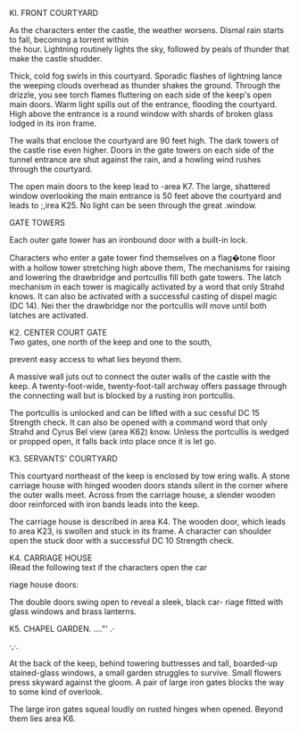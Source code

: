 Kl. FRONT COURTYARD

As the characters enter the castle, the weather worsens. Dismal rain starts to fall, becoming a torrent within  
the hour. Lightning routinely lights the sky, followed by peals of thunder that make the castle shudder.

Thick, cold fog swirls in this courtyard. Sporadic flashes of lightning lance the weeping clouds overhead as thunder shakes the ground. Through the drizzle, you see torch flames fluttering on each side of the keep's open main doors. Warm light spills out of the entrance, flooding the courtyard. High above the entrance is a round window with shards of broken glass lodged in its iron frame.

The walls that enclose the courtyard are 90 feet high. The dark towers of the castle rise even higher. Doors in the gate towers on each side of the tunnel entrance are shut against the rain, and a howling wind rushes through the courtyard.

The open main doors to the keep lead to -area K7. The large, shattered window overlooking the main entrance is 50 feet above the courtyard and leads to ;,irea K25. No light can be seen through the great .window.

GATE TOWERS

Each outer gate tower has an ironbound door with a built-in lock.

Characters who enter a gate tower find themselves on a flag�tone floor with a hollow tower stretching high above them, The mechanisms for raising and lowering the drawbridge and portcullis fill both gate towers. The latch mechanism in each tower is magically activated by a word that only Strahd knows. It can also be activated with a successful casting of dispel magic (DC 14). Nei­ ther the drawbridge nor the portcullis will move until both latches are activated.

K2. CENTER COURT GATE  
Two gates, one north of the keep and one to the south,

prevent easy access to what lies beyond them.

A massive wall juts out to connect the outer walls of the castle with the keep. A twenty-foot-wide, twenty-foot-tall archway offers passage through the connecting wall but is blocked by a rusting iron portcullis.

The portcullis is unlocked and can be lifted with a suc­ cessful DC 15 Strength check. It can also be opened with a command word that only Strahd and Cyrus Bel­ view (area K62) know. Unless the portcullis is wedged or propped open, it falls back into place once it is let go.

K3. SERVANTS' COURTYARD

This courtyard northeast of the keep is enclosed by tow­ ering walls. A stone carriage house with hinged wooden doors stands silent in the corner where the outer walls meet. Across from the carriage house, a slender wooden door reinforced with iron bands leads into the keep.

The carriage house is described in area K4. The wooden door, which leads to area K23, is swollen and stuck in its frame. A character can shoulder open the stuck door with a successful DC 10 Strength check.

K4. CARRIAGE HOUSE  
IRead the following text if the characters open the car­

riage house doors:

The double doors swing open to reveal a sleek, black car- riage fitted with glass windows and brass lanterns.

K5. CHAPEL GARDEN. ...."' .·

·,·.

At the back of the keep, behind towering buttresses and tall, boarded-up stained-glass windows, a small garden struggles to survive. Small flowers press skyward against the gloom. A pair of large iron gates blocks the way to some kind of overlook.

The large iron gates squeal loudly on rusted hinges when opened. Beyond them lies area K6.